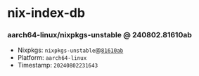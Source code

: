 # nix-index-db
### aarch64-linux/nixpkgs-unstable @ 240802.81610ab
- Nixpkgs: `nixpkgs-unstable`@[`81610ab`](https://github.com/NixOS/nixpkgs/commit/81610abc161d4021b29199aa464d6a1a521e0cc9)
- Platform: `aarch64-linux`
- Timestamp: `20240802231643`
